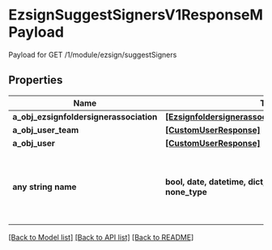 # EzsignSuggestSignersV1ResponseMPayload

Payload for GET /1/module/ezsign/suggestSigners

## Properties
Name | Type | Description | Notes
------------ | ------------- | ------------- | -------------
**a_obj_ezsignfoldersignerassociation** | [**[EzsignfoldersignerassociationResponseCompound]**](EzsignfoldersignerassociationResponseCompound.md) |  | 
**a_obj_user_team** | [**[CustomUserResponse]**](CustomUserResponse.md) |  | 
**a_obj_user** | [**[CustomUserResponse]**](CustomUserResponse.md) |  | 
**any string name** | **bool, date, datetime, dict, float, int, list, str, none_type** | any string name can be used but the value must be the correct type | [optional]

[[Back to Model list]](../README.md#documentation-for-models) [[Back to API list]](../README.md#documentation-for-api-endpoints) [[Back to README]](../README.md)


